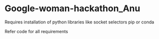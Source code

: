 # Google-woman-hackathon_Anu


Requires installation of python libraries like
socket
selectors 
pip or conda

Refer code for all requirements
